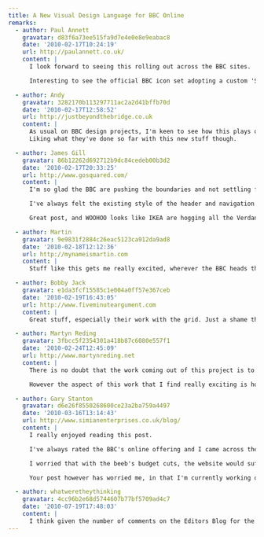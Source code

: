 ```yaml
---
title: A New Visual Design Language for BBC Online
remarks:
  - author: Paul Annett
    gravatar: d83f6a73ee515fa9d7e4e0e8e9eabac8
    date: '2010-02-17T10:24:19'
    url: http://paulannett.co.uk/
    content: |
      I look forward to seeing this rolling out across the BBC sites.

      Interesting to see the official BBC icon set adopting a custom 'Share This' style icon.

  - author: Andy
    gravatar: 3282170b113297711ac2a2d41bffb70d
    date: '2010-02-17T12:58:52'
    url: http://justbeyondthebridge.co.uk
    content: |
      As usual on BBC design projects, I'm keen to see how this plays out -- and also how they intend to roll it out across all the platforms. It's a job that must just get bigger and bigger.
      Liking what they've done so far with this new stuff though.

  - author: James Gill
    gravatar: 86b12262d692712b9dc84cedeb00b3d2
    date: '2010-02-17T20:33:25'
    url: http://www.gosquared.com/
    content: |
      I'm so glad the BBC are pushing the boundaries and not settling for the improvements they've already made.

      I've always felt the existing style of the header and navigation looked quite amateur and wasted space for the sake of a rather ugly gradient. The improved navigation will hopefully encourage people to hang around and explore more   content:  than they likely do at the moment.

      Great post, and WOOHOO looks like IKEA are hogging all the Verdana these days :D

  - author: Martin
    gravatar: 9e9831f2884c26eac5123ca912da9ad8
    date: '2010-02-18T12:12:36'
    url: http://mynameismartin.com
    content: |
      Stuff like this gets me really excited, wherever the BBC heads the rest of the public sector follows closely behind. As a local government webbie that's good news for me.

  - author: Bobby Jack
    gravatar: e1da3fcf15585c1e004a0ff57e367ceb
    date: '2010-02-19T16:43:05'
    url: http://www.fiveminuteargument.com
    content: |
      Great stuff, especially their work with the grid. Just a shame they're sticking to a fixed-width ...

  - author: Martyn Reding
    gravatar: 3fbcc5f2354301a418b87c6080e557f1
    date: '2010-02-24T12:45:09'
    url: http://www.martynreding.net
    content: |
      There is no doubt that the work coming out of this project is to a high standard and the method of sharing 'work in progress' will certainly help the rollout and cushion the user's transition.

      However the aspect of this work that I find really exciting is how a relatively small team has managed to motivate and launch this project. Selling the need for good design in to an organisation, as large as the Beeb is a massive achievement in itself. To win the necessary support and budget to deliver this project must have taken the plight of UX Design through to the top ranks. So I'd like to extend my congratulations to the team involved in getting it off the ground and to the execs who backed it.

  - author: Gary Stanton
    gravatar: d6e26f8550268600ce23a2ba759a4497
    date: '2010-03-16T13:14:43'
    url: http://www.simianenterprises.co.uk/blog/
    content: |
      I really enjoyed reading this post.

      I've always rated the BBC's online offering and I came across the GVL last year, reading with great interest.

      I worried that with the beeb's budget cuts, the website would suffer dramatically -- already there is reduced quality in the copy on the news section, with spelling and grammer mistakes occurring more often -- however it seems they're still pioneering, and this pleases me greatly.

      Your post however has worried me, in that I'm currently working on a site that uses Verdana almost exclusively... looks nice enough to me though!

  - author: whatweretheythinking
    gravatar: 4cc96b2e68d5744607b77bf5709ad4c7
    date: '2010-07-19T17:48:03'
    content: |
      I think given the number of comments on the Editors Blog for the BBC news website that the implementation of GVL3 for the news site has been a disastrous fail.
---
```

